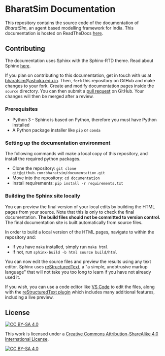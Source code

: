 # BharatSim Documentation  

This repository contains the source code of the documentation of _BharatSim_, an agent based modelling framework for India. This documentation is hosted on ReadTheDocs [here](https://bharatsim.readthedocs.io/).


## Contributing

The documentation uses Sphinx with the Sphinx-RTD theme. Read about Sphinx [here](https://www.sphinx-doc.org/en/master/).

If you plan on contributing to this documentation, get in touch with us at bharatsim@ashoka.edu.in. Then, `fork` this repository on GitHub and make changes to your fork. Create and modify documentation pages inside the `source` directory. You can then submit a [pull request](https://docs.github.com/en/pull-requests/collaborating-with-pull-requests/proposing-changes-to-your-work-with-pull-requests/about-pull-requests) on GitHub. Your changes will then be merged after a review.

### Prerequisites

- Python 3 - Sphinx is based on Python, therefore you must have Python installed
- A Python package installer like `pip` or `conda`

### Setting up the documentation environment

The following commands will make a local copy of this repository, and install the required python packages.

- Clone the repository: `git clone git@github.com:bharatsim/documentation.git`
- Move into the repository: `cd documentation`
- Install requirements: `pip install -r requirements.txt`


### Building the Sphinx site locally

You can preview the final version of your local edits by building the HTML pages from your source. Note that this is only to check the final documentation. **The build files should not be committed to version control.** The final documentation site is built automatically from source files.

In order to build a local version of the HTML pages, navigate to within the repository and:

- If you have `make` installed, simply run `make html`
- If not, run `sphinx-build -b html source build/html`

You can now edit the source files and preview the results using any text editor. Sphinx uses [reStructuredText](https://www.sphinx-doc.org/en/master/usage/restructuredtext/basics.html), a "a simple, unobtrusive markup language" that will not take you too long to learn if you have not already used it. 

If you wish, you can use a code editor like [VS Code](https://code.visualstudio.com) to edit the files, along with the [reStructuredText plugin](https://docs.restructuredtext.net) which includes many additional features, including a live preview.

## License

[![CC BY-SA 4.0][cc-by-sa-shield]][cc-by-sa]

This work is licensed under a
[Creative Commons Attribution-ShareAlike 4.0 International License][cc-by-sa].

[![CC BY-SA 4.0][cc-by-sa-image]][cc-by-sa]

[cc-by-sa]: http://creativecommons.org/licenses/by-sa/4.0/
[cc-by-sa-image]: https://licensebuttons.net/l/by-sa/4.0/88x31.png
[cc-by-sa-shield]: https://img.shields.io/badge/License-CC%20BY--SA%204.0-lightgrey.svg


